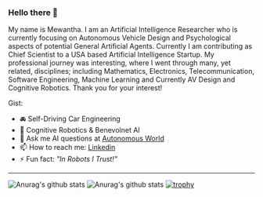 ### Hello there 👋

<!--
**eshanmherath/eshanmherath** is a ✨ _special_ ✨ repository because its `README.md` (this file) appears on your GitHub profile.
-->

My name is Mewantha. I am an Artificial Intelligence Researcher who is currently focusing on Autonomous Vehicle Design and Psychological aspects of potential General Artificial Agents. Currently I am contributing as Chief Scientist to a USA based Artificial Intelligence Startup. My professional journey was interesting, where I went through many, yet related, disciplines; including Mathematics, Electronics, Telecommunication, Software Engineering, Machine Learning and Currently AV Design and Cognitive Robotics.
Thank you for your interest!

Gist:

- 🚘 Self-Driving Car Engineering
- 🤖 Cognitive Robotics & Benevolnet AI
- 💬 Ask me AI questions at [Autonomous World](https://www.youtube.com/channel/UC94SsP1oGS_qhzvqaUguSeQ)
- 📫 How to reach me: [Linkedin](https://www.linkedin.com/in/eshan-mewantha-herath/)
- ⚡ Fun fact: *"In Robots I Trust!"* 

***

![Anurag's github stats](https://github-readme-stats.vercel.app/api/top-langs/?username=eshanmherath&show_icons=true&theme=onedark&count_private=true&langs_count=7&hide=rich%20text%20format,roff)
![Anurag's github stats](https://github-readme-stats.vercel.app/api?username=eshanmherath&show_icons=true&theme=onedark&count_private=true&hide=prs,contribs,issues)
[![trophy](https://github-profile-trophy.vercel.app/?username=eshanmherath&theme=onedark)](https://github.com/eshanmherath/github-profile-trophy)

